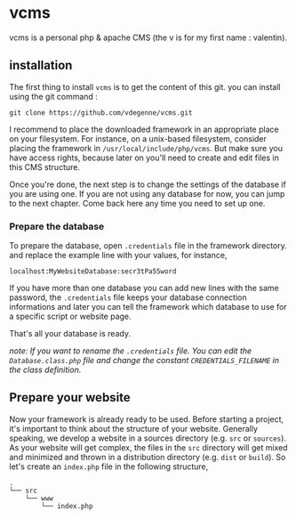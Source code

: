 # vcms

vcms is a personal php & apache CMS (the v is for my first name : valentin).


## installation

The first thing to install `vcms` is to get the content of this git. you can install using the git command :

```
git clone https://github.com/vdegenne/vcms.git
```


I recommend to place the downloaded framework in an appropriate place on your filesystem.
For instance, on a unix-based filesystem, consider placing the framework in `/usr/local/include/php/vcms`. But make sure you have access rights, because later on you'll need to create and edit files in this CMS structure.

Once you're done, the next step is to change the settings of the database if you are using one.
If you are not using any database for now, you can jump to the next chapter. Come back here any time 
you need to set up one.

### Prepare the database

To prepare the database, open `.credentials` file in the framework directory. and replace the example line with your values, for instance,

```
localhost:MyWebsiteDatabase:secr3tPa55word
```

If you have more than one database you can add new lines with the same password, the `.credentials` file keeps your database connection informations and later you can tell the framework which database to use for a specific script or website page.

That's all your database is ready.

*note: If you want to rename the `.credentials` file. You can edit the `Database.class.php` file and change the constant `CREDENTIALS_FILENAME` in the class definition.*



## Prepare your website

Now your framework is already ready to be used.
Before starting a project, it's important to think about the structure of your website.
Generally speaking, we develop a website in a sources directory (e.g. `src` or `sources`). As your website will get complex, the files in the `src` directory will get mixed and minimized and thrown in a distribution directory (e.g. `dist` or `build`). So let's create an `index.php` file in the following structure,

```
.
└── src
    └── www
        └── index.php
```